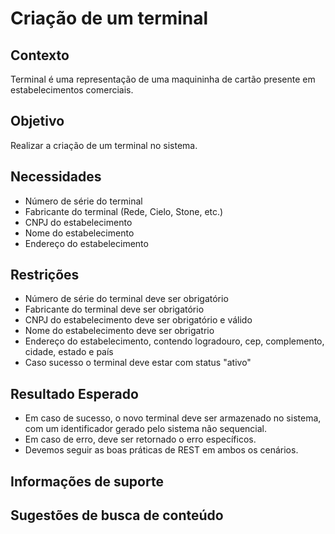# Criação de um terminal

## Contexto

Terminal é uma representação de uma maquininha de cartão presente em estabelecimentos comerciais.

## Objetivo

Realizar a criação de um terminal no sistema.

## Necessidades

- Número de série do terminal
- Fabricante do terminal (Rede, Cielo, Stone, etc.)
- CNPJ do estabelecimento
- Nome do estabelecimento
- Endereço do estabelecimento

## Restrições

- Número de série do terminal deve ser obrigatório
- Fabricante do terminal deve ser obrigatório
- CNPJ do estabelecimento deve ser obrigatório e válido
- Nome do estabelecimento deve ser obrigatrio
- Endereço do estabelecimento, contendo logradouro, cep, complemento, cidade, estado e país
- Caso sucesso o terminal deve estar com status "ativo"

## Resultado Esperado

- Em caso de sucesso, o novo terminal deve ser armazenado no sistema, com um identificador gerado pelo sistema não sequencial.
- Em caso de erro, deve ser retornado o erro específicos.
- Devemos seguir as boas práticas de REST em ambos os cenários.

## Informações de suporte

## Sugestões de busca de conteúdo
